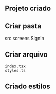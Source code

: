 ## Projeto criado

## Criar pasta
src
screens
SignIn

## Criar arquivo
    index.tsx
    styles.ts

## Criado estilos
